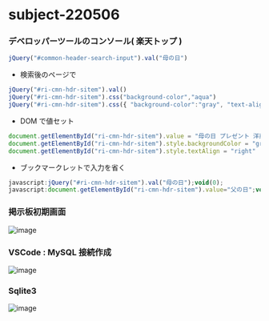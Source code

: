 # subject-220506

### デベロッパーツールのコンソール( 楽天トップ )
```js
jQuery("#common-header-search-input").val("母の日")
```
- 検索後のページで
```js
jQuery("#ri-cmn-hdr-sitem").val()
jQuery("#ri-cmn-hdr-sitem").css("background-color","aqua")
jQuery("#ri-cmn-hdr-sitem").css({ "background-color":"gray", "text-align":"right" })

```
- DOM で値セット
```js
document.getElementById("ri-cmn-hdr-sitem").value = "母の日 プレゼント 洋菓子"
document.getElementById("ri-cmn-hdr-sitem").style.backgroundColor = "gray"
document.getElementById("ri-cmn-hdr-sitem").style.textAlign = "right"
```

- ブックマークレットで入力を省く
```js
javascript:jQuery("#ri-cmn-hdr-sitem").val("母の日");void(0);
javascript:document.getElementById("ri-cmn-hdr-sitem").value="父の日";void(0);
```

### 掲示板初期画面
![image](https://user-images.githubusercontent.com/1501327/167070439-dceaf5ce-8ca4-40cc-9aea-a5a19b7904dd.png)

### VSCode : MySQL 接続作成
![image](https://user-images.githubusercontent.com/1501327/167071194-70bf142c-0585-4095-83c3-8b58a2d9480b.png)

### Sqlite3
![image](https://user-images.githubusercontent.com/1501327/167071542-63832115-6506-41fb-9f60-4ac6f5dee6da.png)
